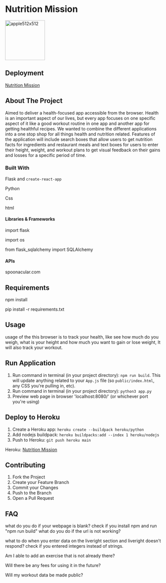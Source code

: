 # Nutrition Mission

<img src="https://i.ibb.co/jRJQ9wx/apple512x512.png" alt="apple512x512" width="128" height="128">

## Deployment

[Nutrition Mission](https://ancient-anchorage-26581.herokuapp.com/home)

## About The Project

Aimed to deliver a health-focused app accessible from the browser. Health is an important aspect of our lives, but every app focuses on one specific aspect of it like a good workout routine in one app and another app for getting healthful recipes. We wanted to combine the different applications into a one stop shop for all things health and nutrition related. Features of the application will include search boxes that allow users to get nutrition facts for ingredients and restaurant meals and text boxes for users to enter their height, weight, and workout plans to get visual feedback on their gains and losses for a specific period of time.

### Built With

Flask and `create-react-app`

Python

Css

html

#### Libraries & Frameworks

import flask

import os

from flask_sqlalchemy import SQLAlchemy

#### APIs

spoonacular.com

## Requirements

npm install

pip install -r requirements.txt

## Usage

usage of the this browser is to track your health, like see how much do you weigh, what is your height and how much you want to gain or lose weight, It will also track your workout.

## Run Application

1. Run command in terminal (in your project directory): `npm run build`. This will update anything related to your `App.js` file (so `public/index.html`, any CSS you're pulling in, etc).
2. Run command in terminal (in your project directory): `python3 app.py`
3. Preview web page in browser 'localhost:8080/' (or whichever port you're using)

## Deploy to Heroku

1. Create a Heroku app: `heroku create --buildpack heroku/python`
2. Add nodejs buildpack: `heroku buildpacks:add --index 1 heroku/nodejs`
3. Push to Heroku: `git push heroku main`

Heroku: [Nutrition Mission](https://ancient-anchorage-26581.herokuapp.com/login)

## Contributing

<ol>
  <li> Fork the Project </li>
  <li> Create your Feature Branch  </li>
  <li> Commit your Changes  </li>
  <li> Push to the Branch  </li>
  <li> Open a Pull Request </li>
</ol>

## FAQ

what do you do if your webpage is blank?
check if you install npm and run "npm run build"
what do you do if the url is not working?

what to do when you enter data on the liveright section and liveright doesn't respond?
check if you entered integers instead of strings.

Am I able to add an exercise that is not already there?

Will there be any fees for using it in the future?

Will my workout data be made public?
